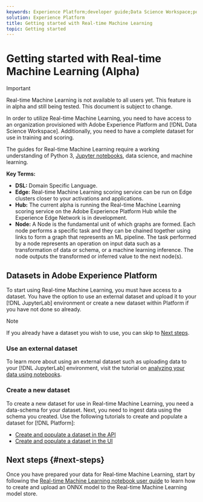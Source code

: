 ```yaml
---
keywords: Experience Platform;developer guide;Data Science Workspace;popular topics;Real time machine learning;
solution: Experience Platform
title: Getting started with Real-time Machine Learning
topic: Getting started
---
```


# Getting started with Real-time Machine Learning (Alpha)

>[!IMPORTANT]
>Real-time Machine Learning is not available to all users yet. This feature is in alpha and still being tested. This document is subject to change.

In order to utilize Real-time Machine Learning, you need to have access to an organization provisioned with Adobe Experience Platform and [!DNL Data Science Workspace]. Additionally, you need to have a complete dataset for use in training and scoring.

The guides for Real-time Machine Learning require a working understanding of Python 3, [Jupyter notebooks](../jupyterlab/overview.md), data science, and machine learning.

**Key Terms:**

- **DSL:** Domain Specific Language.
- **Edge:** Real-time Machine Learning scoring service can be run on Edge clusters closer to your activations and applications.
- **Hub:** The current alpha is running the Real-time Machine Learning scoring service on the Adobe Experience Platform Hub while the Experience Edge Network is in development.
- **Node:** A Node is the fundamental unit of which graphs are formed. Each node performs a specific task and they can be chained together using links to form a graph that represents an ML pipeline. The task performed by a node represents an operation on input data such as a transformation of data or schema, or a machine learning inference. The node outputs the transformed or inferred value to the next node(s).
  
## Datasets in Adobe Experience Platform

To start using Real-time Machine Learning, you must have access to a dataset. You have the option to use an external dataset and upload it to your [!DNL JupyterLab] environment or create a new dataset within Platform if you have not done so already.

>[!NOTE]
>If you already have a dataset you wish to use, you can skip to [Next steps](#next-steps).

### Use an external dataset

To learn more about using an external dataset such as uploading data to your [!DNL JupyterLab] environment, visit the tutorial on [analyzing your data using notebooks](../jupyterlab/analyze-your-data.md#external-data).

### Create a new dataset

To create a new dataset for use in Real-time Machine Learning, you need a data-schema for your dataset. Next, you need to ingest data using the schema you created. Use the following tutorials to create and populate a dataset for [!DNL Platform]:

- [Create and populate a dataset in the API](../../catalog/datasets/create.md)
- [Create and populate a dataset in the UI](../../ingestion/tutorials/ingest-batch-data.md)

## Next steps {#next-steps}

Once you have prepared your data for Real-time Machine Learning, start by following the [Real-time Machine Learning notebook user guide](./rtml-authoring-notebook.md) to learn how to create and upload an ONNX model to the Real-time Machine Learning model store.

